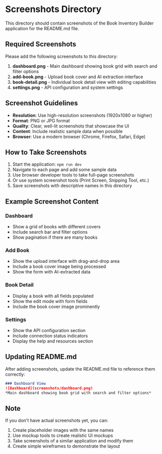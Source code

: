 # Screenshots Directory

This directory should contain screenshots of the Book Inventory Builder application for the README.md file.

## Required Screenshots

Please add the following screenshots to this directory:

1. **dashboard.png** - Main dashboard showing book grid with search and filter options
2. **add-book.png** - Upload book cover and AI extraction interface
3. **book-detail.png** - Individual book detail view with editing capabilities
4. **settings.png** - API configuration and system settings

## Screenshot Guidelines

- **Resolution**: Use high-resolution screenshots (1920x1080 or higher)
- **Format**: PNG or JPG format
- **Quality**: Clear, well-lit screenshots that showcase the UI
- **Content**: Include realistic sample data when possible
- **Browser**: Use a modern browser (Chrome, Firefox, Safari, Edge)

## How to Take Screenshots

1. Start the application: `npm run dev`
2. Navigate to each page and add some sample data
3. Use browser developer tools to take full-page screenshots
4. Or use system screenshot tools (Print Screen, Snipping Tool, etc.)
5. Save screenshots with descriptive names in this directory

## Example Screenshot Content

### Dashboard
- Show a grid of books with different covers
- Include search bar and filter options
- Show pagination if there are many books

### Add Book
- Show the upload interface with drag-and-drop area
- Include a book cover image being processed
- Show the form with AI-extracted data

### Book Detail
- Display a book with all fields populated
- Show the edit mode with form fields
- Include the book cover image prominently

### Settings
- Show the API configuration section
- Include connection status indicators
- Display the help and resources section

## Updating README.md

After adding screenshots, update the README.md file to reference them correctly:

```markdown
### Dashboard View
![Dashboard](screenshots/dashboard.png)
*Main dashboard showing book grid with search and filter options*
```

## Note

If you don't have actual screenshots yet, you can:
1. Create placeholder images with the same names
2. Use mockup tools to create realistic UI mockups
3. Take screenshots of a similar application and modify them
4. Create simple wireframes to demonstrate the layout 